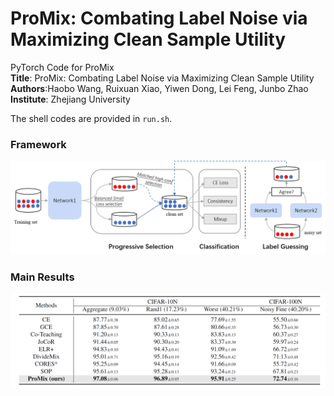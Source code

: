 # ProMix: Combating Label Noise via Maximizing Clean Sample Utility
PyTorch Code for ProMix \
<b>Title</b>: ProMix: Combating Label Noise via Maximizing Clean Sample Utility \
<b>Authors</b>:Haobo Wang, Ruixuan Xiao, Yiwen Dong, Lei Feng, Junbo Zhao \
<b>Institute</b>: Zhejiang University

The shell codes are provided in ```run.sh```.

### Framework
![Framework](./resources/framework.png)

### Main Results
![Results](./resources/results.png)
